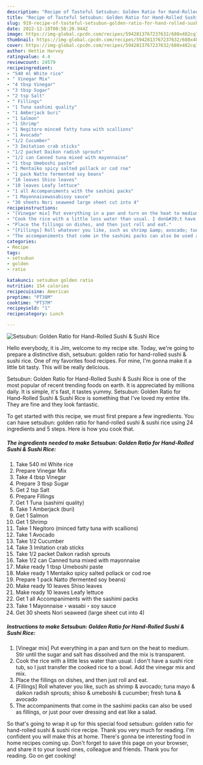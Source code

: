 ```yaml
---
description: "Recipe of Tasteful Setsubun: Golden Ratio for Hand-Rolled Sushi &amp;amp; Sushi Rice"
title: "Recipe of Tasteful Setsubun: Golden Ratio for Hand-Rolled Sushi &amp;amp; Sushi Rice"
slug: 919-recipe-of-tasteful-setsubun-golden-ratio-for-hand-rolled-sushi-and-amp-sushi-rice
date: 2022-12-18T00:58:20.944Z
image: https://img-global.cpcdn.com/recipes/5942813767237632/680x482cq70/setsubun-golden-ratio-for-hand-rolled-sushi-sushi-rice-recipe-main-photo.jpg
thumbnail: https://img-global.cpcdn.com/recipes/5942813767237632/680x482cq70/setsubun-golden-ratio-for-hand-rolled-sushi-sushi-rice-recipe-main-photo.jpg
cover: https://img-global.cpcdn.com/recipes/5942813767237632/680x482cq70/setsubun-golden-ratio-for-hand-rolled-sushi-sushi-rice-recipe-main-photo.jpg
author: Hettie Harvey
ratingvalue: 4.4
reviewcount: 24579
recipeingredient:
- "540 ml White rice"
- " Vinegar Mix"
- "4 tbsp Vinegar"
- "3 tbsp Sugar"
- "2 tsp Salt"
- " Fillings"
- "1 Tuna sashimi quality"
- "1 Amberjack buri"
- "1 Salmon"
- "1 Shrimp"
- "1 Negitoro minced fatty tuna with scallions"
- "1 Avocado"
- "1/2 Cucumber"
- "3 Imitation crab sticks"
- "1/2 packet Daikon radish sprouts"
- "1/2 can Canned tuna mixed with mayonnaise"
- "1 tbsp Umeboshi paste"
- "1 Mentaiko spicy salted pollack or cod roe"
- "1 pack Natto fermented soy beans"
- "10 leaves Shiso leaves"
- "10 leaves Leafy lettuce"
- "1 all Accompaniments with the sashimi packs"
- "1 Mayonnaisewasabisoy sauce"
- "30 sheets Nori seaweed large sheet cut into 4"
recipeinstructions:
- "[Vinegar mix] Put everything in a pan and turn on the heat to medium. Stir until the sugar and salt has dissolved and the mix is transparent."
- "Cook the rice with a little less water than usual. I don&#39;t have a sushi rice tub, so I just transfer the cooked rice to a bowl. Add the vinegar mix and mix."
- "Place the fillings on dishes, and then just roll and eat."
- "[Fillings] Roll whatever you like, such as shrimp &amp; avocado; tuna mayo &amp; daikon radish sprouts; shiso &amp; umeboshi &amp; cucumber; fresh tuna &amp; avocado"
- "The accompaniments that come in the sashimi packs can also be used as fillings, or just pour over dressing and eat like a salad."
categories:
- Recipe
tags:
- setsubun
- golden
- ratio

katakunci: setsubun golden ratio 
nutrition: 154 calories
recipecuisine: American
preptime: "PT38M"
cooktime: "PT37M"
recipeyield: "1"
recipecategory: Lunch

---
```



![Setsubun: Golden Ratio for Hand-Rolled Sushi &amp; Sushi Rice](https://img-global.cpcdn.com/recipes/5942813767237632/680x482cq70/setsubun-golden-ratio-for-hand-rolled-sushi-sushi-rice-recipe-main-photo.jpg)

Hello everybody, it is Jim, welcome to my recipe site. Today, we're going to prepare a distinctive dish, setsubun: golden ratio for hand-rolled sushi &amp; sushi rice. One of my favorites food recipes. For mine, I'm gonna make it a little bit tasty. This will be really delicious.

Setsubun: Golden Ratio for Hand-Rolled Sushi &amp; Sushi Rice is one of the most popular of recent trending foods on earth. It is appreciated by millions daily. It is simple, it's fast, it tastes yummy. Setsubun: Golden Ratio for Hand-Rolled Sushi &amp; Sushi Rice is something that I've loved my entire life. They are fine and they look fantastic.




To get started with this recipe, we must first prepare a few ingredients. You can have setsubun: golden ratio for hand-rolled sushi &amp; sushi rice using 24 ingredients and 5 steps. Here is how you cook that.

<!--inarticleads1-->

##### The ingredients needed to make Setsubun: Golden Ratio for Hand-Rolled Sushi &amp; Sushi Rice:

1. Take 540 ml White rice
1. Prepare  Vinegar Mix
1. Take 4 tbsp Vinegar
1. Prepare 3 tbsp Sugar
1. Get 2 tsp Salt
1. Prepare  Fillings
1. Get 1 Tuna (sashimi quality)
1. Take 1 Amberjack (buri)
1. Get 1 Salmon
1. Get 1 Shrimp
1. Take 1 Negitoro (minced fatty tuna with scallions)
1. Take 1 Avocado
1. Take 1/2 Cucumber
1. Take 3 Imitation crab sticks
1. Take 1/2 packet Daikon radish sprouts
1. Take 1/2 can Canned tuna mixed with mayonnaise
1. Make ready 1 tbsp Umeboshi paste
1. Make ready 1 Mentaiko spicy salted pollack or cod roe
1. Prepare 1 pack Natto (fermented soy beans)
1. Make ready 10 leaves Shiso leaves
1. Make ready 10 leaves Leafy lettuce
1. Get 1 all Accompaniments with the sashimi packs
1. Take 1 Mayonnaise・wasabi・soy sauce
1. Get 30 sheets Nori seaweed (large sheet cut into 4)




<!--inarticleads2-->

##### Instructions to make Setsubun: Golden Ratio for Hand-Rolled Sushi &amp; Sushi Rice:

1. [Vinegar mix] Put everything in a pan and turn on the heat to medium. Stir until the sugar and salt has dissolved and the mix is transparent.
1. Cook the rice with a little less water than usual. I don&#39;t have a sushi rice tub, so I just transfer the cooked rice to a bowl. Add the vinegar mix and mix.
1. Place the fillings on dishes, and then just roll and eat.
1. [Fillings] Roll whatever you like, such as shrimp &amp; avocado; tuna mayo &amp; daikon radish sprouts; shiso &amp; umeboshi &amp; cucumber; fresh tuna &amp; avocado
1. The accompaniments that come in the sashimi packs can also be used as fillings, or just pour over dressing and eat like a salad.




So that's going to wrap it up for this special food setsubun: golden ratio for hand-rolled sushi &amp; sushi rice recipe. Thank you very much for reading. I'm confident you will make this at home. There's gonna be interesting food in home recipes coming up. Don't forget to save this page on your browser, and share it to your loved ones, colleague and friends. Thank you for reading. Go on get cooking!
